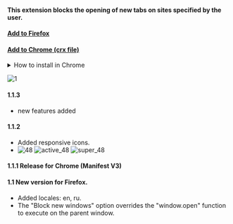 
#### This extension blocks the opening of new tabs on sites specified by the user.

#### [Add to Firefox ](https://addons.mozilla.org/en/firefox/addon/single-tab/)
#### [Add to Chrome (crx file)](https://github.com/kdrvs/SingleTab/raw/master/SingleTab_Chrome.crx)
<details>
    <summary>How to install in Chrome</summary>
        <p></p>
        1. Download <a href="https://github.com/kdrvs/SingleTab/raw/master/SingleTab_Chrome.crx">crx file</a>
        <p></p>
        2. Open the Chrome extensions page: chrome://extensions
        <p></p>
        3. Drag this file to the window.
        <p></p>

</details>

![1](https://user-images.githubusercontent.com/36735568/181343079-504060b4-580f-4cdf-8b32-bf8652dbf27d.png)

#### 1.1.3
 * new features added

#### 1.1.2
 * Added responsive icons.
 * ![48](https://user-images.githubusercontent.com/36735568/188103739-4c2593ff-b864-4832-94fc-388399ed5d21.png) ![active_48](https://user-images.githubusercontent.com/36735568/188103943-921a3253-424f-4232-bf1c-e2dcb1f111e0.png) ![super_48](https://user-images.githubusercontent.com/36735568/188103987-b19a6ff3-a026-4a5c-8190-c45624c07bf4.png)

#### 1.1.1 Release for Chrome (Manifest V3)

#### 1.1 New version for Firefox. 
 * Added locales: en, ru.
 * The "Block new windows" option overrides the "window.open" function to execute on the parent window.

